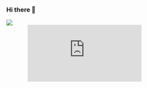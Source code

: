 ### Hi there 👋

<div align="center">
  <div style="display: flex;">
    <img src="https://github-readme-stats.vercel.app/api?username=gabiliz&show_icons=true&theme=material-palenight&count_private=true" style="vertical-align: top;" />
    <figure>
      <embed src="https://wakatime.com/share/@gabiliz/fe3dea8a-c852-4ca8-a70e-7de7f7cc13bb.svg"></embed>
    </figure>
  </div>
</div>
